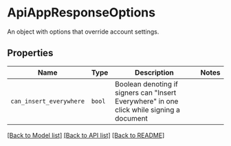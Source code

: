 # ApiAppResponseOptions

An object with options that override account settings.

## Properties
Name | Type | Description | Notes
------------ | ------------- | ------------- | -------------
| `can_insert_everywhere` | ```bool``` |  Boolean denoting if signers can &quot;Insert Everywhere&quot; in one click while signing a document  |  |

[[Back to Model list]](../README.md#documentation-for-models) [[Back to API list]](../README.md#documentation-for-api-endpoints) [[Back to README]](../README.md)


